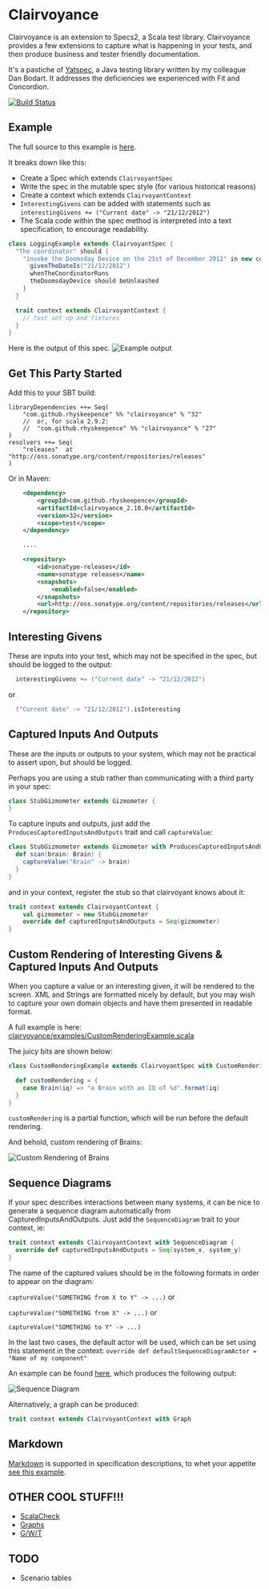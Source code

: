 Clairvoyance
============

Clairvoyance is an extension to Specs2, a Scala test library. Clairvoyance provides a few extensions to capture what is
happening in your tests, and then produce business and tester friendly documentation.

It's a pastiche of [Yatspec](http://code.google.com/p/yatspec), a Java testing library written by my colleague Dan
Bodart. It addresses the deficiencies we experienced with Fit and Concordion.

[![Build Status](https://secure.travis-ci.org/rhyskeepence/clairvoyance.svg)](http://travis-ci.org/rhyskeepence/clairvoyance)

Example
-------

The full source to this example is [here](https://github.com/rhyskeepence/clairvoyance/blob/master/src/test/scala/clairvoyance/specs2/examples/LoggingExample.scala).

It breaks down like this:

* Create a Spec which extends `ClairvoyantSpec`
* Write the spec in the mutable spec style (for various historical reasons)
* Create a context which extends `ClairvoyantContext`
* `InterestingGivens` can be added with statements such as `interestingGivens += ("Current date" -> "21/12/2012")`
* The Scala code within the spec method is interpreted into a text specification, to encourage readability.

```scala
class LoggingExample extends ClairvoyantSpec {
  "The coordinator" should {
    "invoke the Doomsday Device on the 21st of December 2012" in new context {
      givenTheDateIs("21/12/2012")
      whenTheCoordinatorRuns
      theDoomsdayDevice should beUnleashed
    }
  }

  trait context extends ClairvoyantContext {
    // test set up and fixtures
  }
}
```

Here is the output of this spec.
![Example output](http://github.com/rhyskeepence/clairvoyance/raw/master/doc/example-output.jpg)

Get This Party Started
----------------------

Add this to your SBT build:

    libraryDependencies ++= Seq(
        "com.github.rhyskeepence" %% "clairvoyance" % "32"
        //  or, for scala 2.9.2: 
        //  "com.github.rhyskeepence" %% "clairvoyance" % "27"
    )
    resolvers ++= Seq(
        "releases"  at "http://oss.sonatype.org/content/repositories/releases"
    )

Or in Maven:

```xml
    <dependency>
        <groupId>com.github.rhyskeepence</groupId>
        <artifactId>clairvoyance_2.10.0</artifactId>
        <version>32</version>
        <scope>test</scope>
    </dependency>

    ....

    <repository>
        <id>sonatype-releases</id>
        <name>sonatype releases</name>
        <snapshots>
            <enabled>false</enabled>
        </snapshots>
        <url>http://oss.sonatype.org/content/repositories/releases</url>
    </repository>
```

Interesting Givens
------------------

These are inputs into your test, which may not be specified in the spec, but should be logged to the output:

```scala
  interestingGivens += ("Current date" -> "21/12/2012")
```

or

```scala
  ("Current date" -> "21/12/2012").isInteresting
```


Captured Inputs And Outputs
---------------------------

These are the inputs or outputs to your system, which may not be practical to assert upon, but should be logged.

Perhaps you are using a stub rather than communicating with a third party in your spec:

```scala
class StubGizmometer extends Gizmometer {
}
```

To capture inputs and outputs, just add the `ProducesCapturedInputsAndOutputs` trait and call `captureValue`:

```scala
class StubGizmometer extends Gizmometer with ProducesCapturedInputsAndOutputs {
  def scan(brain: Brain) {
    captureValue("Brain" -> brain)
  }
}
```

and in your context, register the stub so that clairvoyant knows about it:

```scala
trait context extends ClairvoyantContext {
    val gizmometer = new StubGizmometer
    override def capturedInputsAndOutputs = Seq(gizmometer)
}
```

Custom Rendering of Interesting Givens & Captured Inputs And Outputs
--------------------------------------------------------------------

When you capture a value or an interesting given, it will be rendered to the screen. XML and Strings are formatted
nicely by default, but you may wish to capture your own domain objects and have them presented in readable format.

A full example is here: [clairvoyance/examples/CustomRenderingExample.scala](https://github.com/rhyskeepence/clairvoyance/blob/master/src/test/scala/clairvoyance/specs2/examples/CustomRenderingExample.scala)

The juicy bits are shown below:

```scala
class CustomRenderingExample extends ClairvoyantSpec with CustomRendering {

  def customRendering = {
    case Brain(iq) => "a Brain with an IQ of %d".format(iq)
  }
}
```

`customRendering` is a partial function, which will be run before the default rendering.

And behold, custom rendering of Brains:

![Custom Rendering of Brains](http://github.com/rhyskeepence/clairvoyance/raw/master/doc/custom-rendering.jpg)

Sequence Diagrams
-----------------

If your spec describes interactions between many systems, it can be nice to generate a sequence diagram automatically
from CapturedInputsAndOutputs. Just add the `SequenceDiagram` trait to your context, ie:

```scala
trait context extends ClairvoyantContext with SequenceDiagram {
  override def capturedInputsAndOutputs = Seq(system_x, system_y)
}
```

The name of the captured values should be in the following formats in order to appear on the diagram:

`captureValue("SOMETHING from X to Y" -> ...)` or

`captureValue("SOMETHING from X" -> ...)` or

`captureValue("SOMETHING to Y" -> ...)`

In the last two cases, the default actor will be used, which can be set using this statement in the context:
`override def defaultSequenceDiagramActor = "Name of my component"`

An example can be found [here](https://github.com/rhyskeepence/clairvoyance/blob/master/src/test/scala/clairvoyance/specs2/examples/SequenceDiagramExample.scala),
which produces the following output:

![Sequence Diagram](http://github.com/rhyskeepence/clairvoyance/raw/master/doc/sequence.jpg)

Alternatively, a graph can be produced:

```scala
trait context extends ClairvoyantContext with Graph
```

Markdown
--------

[Markdown](http://en.wikipedia.org/wiki/Markdown) is supported in specification descriptions, to whet your appetite
[see this example](https://github.com/rhyskeepence/clairvoyance/blob/master/src/test/scala/clairvoyance/specs2/examples/MarkdownExample.scala).

OTHER COOL STUFF!!!
-------------------

* [ScalaCheck](https://github.com/rhyskeepence/clairvoyance/blob/master/src/test/scala/clairvoyance/specs2/examples/ScalaCheckExample.scala)
* [Graphs](https://github.com/rhyskeepence/clairvoyance/blob/master/src/test/scala/clairvoyance/specs2/examples/GraphExample.scala)
* [G/W/T](https://github.com/rhyskeepence/clairvoyance/blob/master/src/test/scala/clairvoyance/specs2/examples/GivenWhenThenExample.scala)

TODO
----

* Scenario tables
